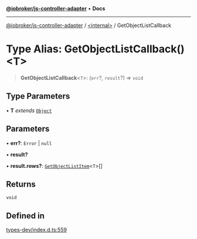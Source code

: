[**@iobroker/js-controller-adapter**](../../README.md) • **Docs**

***

[@iobroker/js-controller-adapter](../../globals.md) / [\<internal\>](../README.md) / GetObjectListCallback

# Type Alias: GetObjectListCallback()\<T\>

> **GetObjectListCallback**\<`T`\>: (`err`?, `result`?) => `void`

## Type Parameters

• **T** *extends* [`Object`](Object.md)

## Parameters

• **err?**: `Error` \| `null`

• **result?**

• **result.rows?**: [`GetObjectListItem`](../interfaces/GetObjectListItem.md)\<`T`\>[]

## Returns

`void`

## Defined in

[types-dev/index.d.ts:559](https://github.com/ioBroker/ioBroker.js-controller/blob/99469b9944509b9c64b9a28da6d8dabf17a8ea74/packages/types-dev/index.d.ts#L559)
